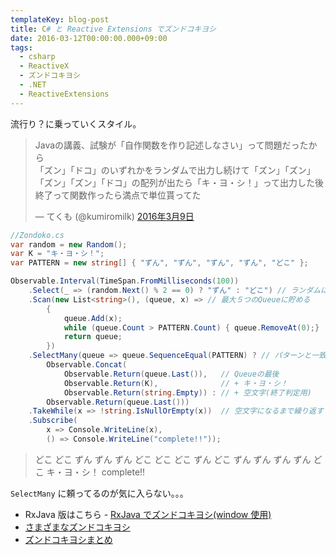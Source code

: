 ```yaml
---
templateKey: blog-post
title: C# と Reactive Extensions でズンドコキヨシ
date: 2016-03-12T00:00:00.000+09:00
tags:
  - csharp
  - ReactiveX
  - ズンドコキヨシ
  - .NET
  - ReactiveExtensions
---
```


流行り？に乗っていくスタイル。
<!--more-->

<blockquote class="twitter-tweet" data-lang="ja"><p lang="ja" dir="ltr">Javaの講義、試験が「自作関数を作り記述しなさい」って問題だったから<br>「ズン」「ドコ」のいずれかをランダムで出力し続けて「ズン」「ズン」「ズン」「ズン」「ドコ」の配列が出たら「キ・ヨ・シ！」って出力した後終了って関数作ったら満点で単位貰ってた</p>&mdash; てくも (@kumiromilk) <a href="https://twitter.com/kumiromilk/status/707437861881180160">2016年3月9日</a></blockquote>
<script async src="//platform.twitter.com/widgets.js" charset="utf-8"></script>

```csharp
//Zondoko.cs
var random = new Random();
var K = "キ・ヨ・シ！";
var PATTERN = new string[] { "ずん", "ずん", "ずん", "ずん", "どこ" };

Observable.Interval(TimeSpan.FromMilliseconds(100))
    .Select(_ => (random.Next() % 2 == 0) ? "ずん" : "どこ") // ランダムに ずんorどこ
    .Scan(new List<string>(), (queue, x) => // 最大５つのQueueに貯める
        {
            queue.Add(x);
            while (queue.Count > PATTERN.Count) { queue.RemoveAt(0);}
            return queue;
        })
    .SelectMany(queue => queue.SequenceEqual(PATTERN) ? // パターンと一致したら…
        Observable.Concat(
            Observable.Return(queue.Last()),   // Queueの最後
            Observable.Return(K),              // + キ・ヨ・シ！
            Observable.Return(string.Empty)) : // + 空文字(終了判定用)
        Observable.Return(queue.Last()))
    .TakeWhile(x => !string.IsNullOrEmpty(x))  // 空文字になるまで繰り返す
    .Subscribe(
        x => Console.WriteLine(x),
        () => Console.WriteLine("complete!!"));
```

>どこ
どこ
ずん
ずん
ずん
どこ
どこ
どこ
ずん
どこ
ずん
ずん
ずん
ずん
どこ
キ・ヨ・シ！
complete!!

``SelectMany`` に頼ってるのが気に入らない。。。

* RxJava 版はこちら - [RxJava でズンドコキヨシ(window 使用)](http://qiita.com/amay077/items/2c8575753e37fcc94f87)
* [さまざまなズンドコキヨシ](http://qiita.com/B73W56H84/items/519e27a1aed5e6d5304f#%E3%81%82%E3%82%8F%E3%81%9B%E3%81%A6%E8%AA%AD%E3%81%BF%E3%81%9F%E3%81%84)
* [ズンドコキヨシまとめ](http://qiita.com/shunsugai@github/items/971a15461de29563bf90)
